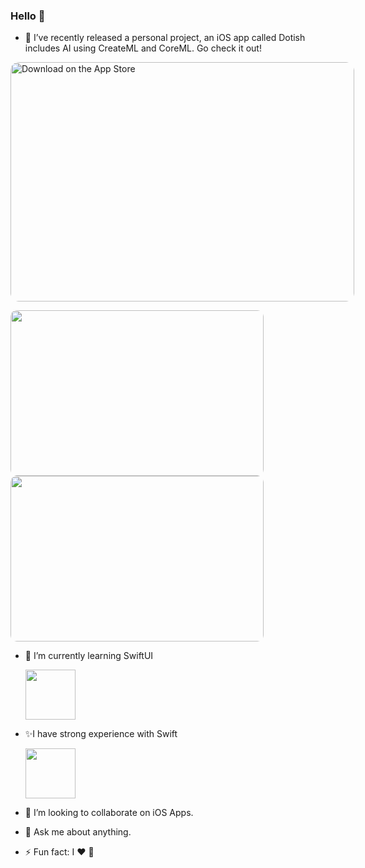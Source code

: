
### Hello 👋


- 🔭 I’ve recently released a personal project, an iOS app called Dotish includes AI using CreateML and CoreML. Go check it out!

<a href="https://apps.apple.com/us/app/dotish/id1539633724?itsct=apps_box&amp;itscg=30200" style="display: inline-block; overflow: hidden; border-top-left-radius: 13px; border-top-right-radius: 13px; border-bottom-right-radius: 13px; border-bottom-left-radius: 13px; width: 550px; height: 383px;"><img src="https://tools.applemediaservices.com/api/badges/download-on-the-app-store/white/en-US?size=250x83&amp;releaseDate=1605312000&h=5cc0ae4ab1cbeab19026511877ad0685" alt="Download on the App Store" style="border-top-left-radius: 13px; border-top-right-radius: 13px; border-bottom-right-radius: 13px; border-bottom-left-radius: 13px; width: 550px; height: 383px;"></a>

<p  align="start">
    <img style="border-radius: 10px;"  src="https://ichristosk.github.io/assets/images/cover_stupid.png" width="405" height="265">
   <img style="border-radius: 10px;"  src="https://ichristosk.github.io/assets/images/cover_stupid_2.png" width="405" height="265">
</p>
<!--<p  align="start">
      <img style="border-radius: 10px;"  src="https://ichristosk.github.io/assets/images/character.png" width="850" height="580">

   </p> -->
 

- 🌱 I’m currently learning SwiftUI <p align="start">
   <img src="https://developer.apple.com/assets/elements/icons/swiftui/swiftui-96x96_2x.png" width="80" height="80"></p>
  
  
- ✨I have strong experience with Swift <p align="start">
   <img src="https://cdn4.iconfinder.com/data/icons/logos-3/1300/swift-seeklogo-512.png" width="80" height="80"></p>
   

   
  
- 👯 I’m looking to collaborate on iOS Apps.
- 💬 Ask me about anything.
- ⚡ Fun fact: I ♥️ 

<!--
**iChristosK/iChristosK** is a ✨ _special_ ✨ repository because its `README.md` (this file) appears on your GitHub profile.

Here are some ideas to get you started:

- 🔭 I’m currently working on AI Project using CreateML and CoreML
- 🌱 I’m currently learning SwiftUI 
- 👯 I’m looking to collaborate on iOS Apps.
- 💬 Ask me about anything.
- ⚡ Fun fact: I love 
-->
